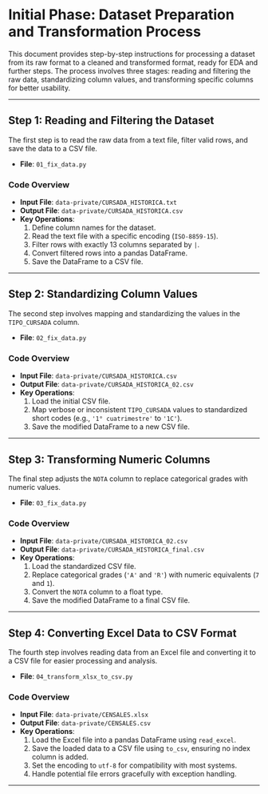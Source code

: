 # Initial Phase: Dataset Preparation and Transformation Process

This document provides step-by-step instructions for processing a dataset from its raw format to a cleaned and transformed format, ready for EDA and further steps. The process involves three stages: reading and filtering the raw data, standardizing column values, and transforming specific columns for better usability.

---

## Step 1: Reading and Filtering the Dataset

The first step is to read the raw data from a text file, filter valid rows, and save the data to a CSV file.

- **File**: `01_fix_data.py`

### Code Overview

- **Input File**: `data-private/CURSADA_HISTORICA.txt`
- **Output File**: `data-private/CURSADA_HISTORICA.csv`
- **Key Operations**:
  1. Define column names for the dataset.
  2. Read the text file with a specific encoding (`ISO-8859-15`).
  3. Filter rows with exactly 13 columns separated by `|`.
  4. Convert filtered rows into a pandas DataFrame.
  5. Save the DataFrame to a CSV file.

---

## Step 2: Standardizing Column Values

The second step involves mapping and standardizing the values in the `TIPO_CURSADA` column.

- **File**: `02_fix_data.py`

### Code Overview

- **Input File**: `data-private/CURSADA_HISTORICA.csv`
- **Output File**: `data-private/CURSADA_HISTORICA_02.csv`
- **Key Operations**:
  1. Load the initial CSV file.
  2. Map verbose or inconsistent `TIPO_CURSADA` values to standardized short codes (e.g., `'1° cuatrimestre'` to `'1C'`).
  3. Save the modified DataFrame to a new CSV file.

---

## Step 3: Transforming Numeric Columns

The final step adjusts the `NOTA` column to replace categorical grades with numeric values.

- **File**: `03_fix_data.py`

### Code Overview

- **Input File**: `data-private/CURSADA_HISTORICA_02.csv`
- **Output File**: `data-private/CURSADA_HISTORICA_final.csv`
- **Key Operations**:
  1. Load the standardized CSV file.
  2. Replace categorical grades (`'A'` and `'R'`) with numeric equivalents (`7` and `1`).
  3. Convert the `NOTA` column to a float type.
  4. Save the modified DataFrame to a final CSV file.

---

## Step 4: Converting Excel Data to CSV Format

The fourth step involves reading data from an Excel file and converting it to a CSV file for easier processing and analysis.

- **File**: `04_transform_xlsx_to_csv.py`

### Code Overview

- **Input File**: `data-private/CENSALES.xlsx`
- **Output File**: `data-private/CENSALES.csv`
- **Key Operations**:
  1. Load the Excel file into a pandas DataFrame using `read_excel`.
  2. Save the loaded data to a CSV file using `to_csv`, ensuring no index column is added.
  3. Set the encoding to `utf-8` for compatibility with most systems.
  4. Handle potential file errors gracefully with exception handling.

---